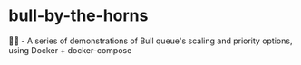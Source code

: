 # bull-by-the-horns
🐂🤘 - A series of demonstrations of Bull queue's scaling and priority options, using Docker + docker-compose
